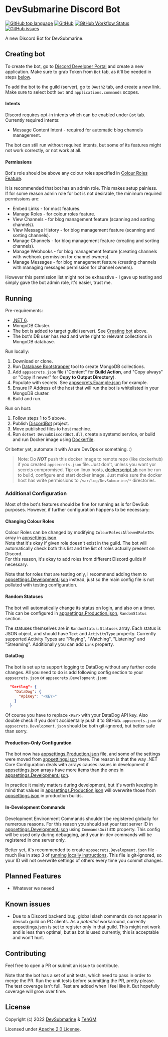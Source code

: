 # DevSubmarine Discord Bot
[![GitHub top language](https://img.shields.io/github/languages/top/DevSubmarine/DiscordBot)](https://github.com/DevSubmarine/DiscordBot) [![GitHub](https://img.shields.io/github/license/DevSubmarine/DiscordBot)](LICENSE) [![GitHub Workflow Status](https://img.shields.io/github/workflow/status/DevSubmarine/DiscordBot/.NET%20Build)](https://github.com/DevSubmarine/DiscordBot/actions) [![GitHub issues](https://img.shields.io/github/issues/DevSubmarine/DiscordBot)](https://github.com/DevSubmarine/DiscordBot/issues)

A new Discord Bot for DevSubmarine.

## Creating bot
To create the bot, go to [Discord Developer Portal](https://discord.com/developers/applications/) and create a new application. Make sure to grab Token from `Bot` tab, as it'll be needed in steps [below](#running).

To add the bot to the guild (server), go to `OAuth2` tab, and create a new link. Make sure to select both `bot` and `applications.commands` scopes.

#### Intents
Discord requires opt-in intents which can be enabled under `Bot` tab. Currently required intents:

- Message Content Intent - required for automatic blog channels management.

The bot can still run without required intents, but some of its features might not work correctly, or not work at all.

#### Permissions
Bot's role should be above any colour roles specified in [Colour Roles Feature](#changing-colour-roles).

It is recommended that bot has an admin role. This makes setup painless.  
If for some reason admin role for bot is not desirable, the minimum required permissions are:
- Embed Links - for most features.
- Manage Roles - for colour roles feature.
- View Channels - for blog management feature (scanning and sorting channels).
- View Message History - for blog management feature (scanning and sorting channels).
- Manage Channels - for blog management feature (creating and sorting channels).
- Manage Webhooks - for blog management feature (creating channels with webhook permission for channel owners).
- Manage Messages - for blog management feature (creating channels with managing messages permission for channel owners).

However this permission list might not be exhaustive - I gave up testing and simply gave the bot admin role, it's easier, trust me.

## Running
Pre-requirements: 
- [.NET 6](https://dotnet.microsoft.com/download/dotnet/6.0).
- MongoDB Cluster.
- The bot is added to target guild (server). See [Creating bot](#creating-bot) above.
- The bot's DB user has read and write right to relevant collections in MongoDB database.

Run locally:
1. Download or clone.
2. Run [Database Bootstrapper](Tools/DiscordBot.Tools.DatabaseBootstrapper) tool to create MongoDB collections.
3. Add `appsecrets.json` file ("Content" for **Build Action**, and "Copy always" or "Copy if newer" for **Copy to Output Directory**).
4. Populate with secrets. See [appsecrets.Example.json](DiscordBot/appsecrets.Example.json) for example.
5. Ensure IP Address of the host that will run the bot is whitelisted in your MongoDB cluster.
6. Build and run.

Run on host:
1. Follow steps 1 to 5 above.
2. Publish [DiscordBot](DiscordBot) project.
3. Move published files to host machine.
4. Run `dotnet DevSubDiscordBot.dll`, create a systemd service, or build and run Docker image using [Dockerfile](DiscordBot/Dockerfile).

Or better yet, automate it with Azure DevOps or something. :)

> Note: Do ***NOT*** push this docker image to remote repo (like dockerhub) if you created `appsecrets.json` file. Just don't, unless you want yor secrets compromised.
> Tip: on linux hosts, [dockerscript.sh](DiscordBot/dockerscript.sh) can be run to build, configure and start docker image. Just make sure the docker host has write permissions to `/var/log/DevSubmarine/*` directories.

### Additional Configuration
Most of the bot's features should be fine for running as is for DevSub purposes. However, if further configuration happens to be necessary:

#### Changing Colour Roles
Colour Roles can be changed by modifying `ColourRoles:AllowedRoleIDs` array in [appsettings.json](DiscordBot/appsettings.json).  
Note that it's okay if given role doesn't exist in the guild. The bot will automatically check both this list and the list of roles actually present on Discord.  
For this reason, it's okay to add roles from different Discord guilds if necessary.

Note that for roles that are testing only, I recommend adding them to [appsettings.Development.json](DiscordBot/appsettings.Development.json) instead, just so the main config file is not polluted with testing configuration.

#### Random Statuses
The bot will automatically change its status on login, and also on a timer. This can be configured in [appsettings.Production.json](DiscordBot/appsettings.Production.json), `RandomStatus` section.

The statuses themselves are in `RandomStatus:Statuses` array. Each status is JSON object, and should have `Text` and `ActivityType` property. Currently supported Activity Types are "Playing", "Watching", "Listening" and "Streaming". Additionally you can add `Link` property.

#### DataDog
The bot is set up to support logging to DataDog without any further code changes. All you need to do is add following config section to your `appsecrets.json` or `appsecrets.Development.json`:

```json
  "Serilog": {
    "DataDog": {
      "ApiKey": "<KEY>"
    }
  }
```

Of course you have to replace `<KEY>` with your DataDog API key. Also double check if you don't accidentally push it to GitHub. `appsecrets.json` or `appsecrets.Development.json` should be both git-ignored, but better safe than sorry.

#### Production-Only Configuration
The bot now has [appsettings.Production.json](DiscordBot/appsettings.Production.json) file, and some of the settings were moved from [appsettings.json](DiscordBot/appsettings.json) there. The reason is that the way .NET Core Configuration deals with arrays causes issues in development if [appsettings.json](DiscordBot/appsettings.json) arrays have more items than the ones in [appsettings.Development.json](DiscordBot/appsettings.Development.json).

In practice it mainly matters during development, but it's worth keeping in mind that values in [appsettings.Production.json](DiscordBot/appsettings.Production.json) will overwrite those from [appsettings.json](DiscordBot/appsettings.json) in production builds.

#### In-Development Commands
Development Environment Commands shouldn't be registered globally for numerous reasons. For this reason you should set your test server ID in [appsettings.Development.json](DiscordBot/appsettings.Development.json) using `CommandsGuildID` property. This config will be used only during debugging, and your in-dev commands will be registered in one server only.

Better yet, it's recommended to create `appsecrets.Development.json` file - much like in step 3 of [running locally instructions](#running). This file is git-ignored, so your ID will not overwrite settings of others every time you commit changes.

## Planned Features
- Whatever we neeed

## Known issues
- Due to a Discord backend bug, global slash commands do not appear in devsub guild on PC clients. As a *potential* workaround, currently [appsettings.json](DiscordBot/appsettings.json) is set to register only in that guild. This might not work and is less than optimal, but as bot is used currently, this is acceptable and won't hurt.

## Contributing
Feel free to open a PR or submit an issue to contribute.

Note that the bot has a set of unit tests, which need to pass in order to merge the PR. Run the unit tests before submitting the PR, pretty please.  
The test coverage isn't full. Test are added when I feel like it. But hopefully coverage will grow over time.

## License
Copyright (c) 2022 [DevSubmarine](https://github.com/DevSubmarine) & [TehGM](https://github.com/TehGM)

Licensed under [Apache 2.0 License](LICENSE).